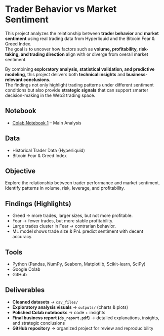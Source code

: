 # Trader Behavior vs Market Sentiment
This project analyzes the relationship between **trader behavior** and **market sentiment** using real trading data from Hyperliquid and the Bitcoin Fear & Greed Index.  
The goal is to uncover how factors such as **volume, profitability, risk-taking, and trading direction** align with or diverge from overall market sentiment.  

By combining **exploratory analysis, statistical validation, and predictive modeling**, this project delivers both **technical insights** and **business-relevant conclusions**.  
The findings not only highlight trading patterns under different sentiment conditions but also provide **strategic signals** that can support smarter decision-making in the Web3 trading space.

##  Notebook
- [Colab Notebook 1](https://colab.research.google.com/drive/1yBr5v4hwkytRIKqerw0o8Lng6VPhb9KR?usp=sharing) – Main Analysis

##  Data
- Historical Trader Data (Hyperliquid)
- Bitcoin Fear & Greed Index

##  Objective
Explore the relationship between trader performance and market sentiment. Identify patterns in volume, risk, leverage, and profitability.

##  Findings (Highlights)
- Greed → more trades, larger sizes, but not more profitable.
- Fear → fewer trades, but more stable profitability.
- Large trades cluster in Fear → contrarian behavior.
- ML model shows trade size & PnL predict sentiment with decent accuracy.

##  Tools
- Python (Pandas, NumPy, Seaborn, Matplotlib, Scikit-learn, SciPy)
- Google Colab
- GitHub

##  Deliverables
- **Cleaned datasets** → `csv_files/`  
- **Exploratory analysis visuals** → `outputs/` (charts & plots)  
- **Polished Colab notebooks** → code + insights  
- **Final business report (`ds_report.pdf`)** → detailed explanations, insights, and strategic conclusions  
- **GitHub repository** → organized project for review and reproducibility  
